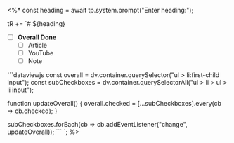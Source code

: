 <%*
const heading = await tp.system.prompt("Enter heading:");

tR += `# ${heading}

- [ ] **Overall Done** <!-- This gets checked when all sub-checkboxes are checked -->
  - [ ] Article  
  - [ ] YouTube  
  - [ ] Note  

\`\`\`dataviewjs
const overall = dv.container.querySelector("ul > li:first-child input");
const subCheckboxes = dv.container.querySelectorAll("ul > li > ul > li input");

function updateOverall() {
    overall.checked = [...subCheckboxes].every(cb => cb.checked);
}

subCheckboxes.forEach(cb => cb.addEventListener("change", updateOverall));
\`\`\`
`;
%>

